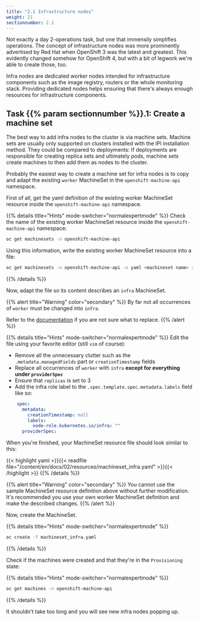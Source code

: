 ```yaml
---
title: "2.1 Infrastructure nodes"
weight: 21
sectionnumber: 2.1
---
```


Not exactly a day 2-operations task, but one that immensily simplifies operations.
The concept of infrastructure nodes was more prominently advertised by Red Hat when OpenShift 3 was the latest and greatest.
This evidently changed somehow for OpenShift 4, but with a bit of legwork we're able to create those, too.

Infra nodes are dedicated worker nodes intended for infrastructure components such as the image registry, routers or the whole monitoring stack.
Providing dedicated nodes helps ensuring that there's always enough resources for infrastructure components.


## Task {{% param sectionnumber %}}.1: Create a machine set

The best way to add infra nodes to the cluster is via machine sets.
Machine sets are usually only supported on clusters installed with the IPI installation method.
They could be compared to deployments: If deployments are responsible for creating replica sets and ultimately pods, machine sets create machines to then add them as nodes to the cluster.

Probably the easiest way to create a machine set for infra nodes is to copy and adapt the existing `worker` MachineSet in the `openshift-machine-api` namespace.

First of all, get the yaml definition of the existing worker MachineSet resource inside the `openshift-machine-api` namespace.

{{% details title="Hints" mode-switcher="normalexpertmode" %}}
Check the name of the existing worker MachineSet resource inside the `openshift-machine-api` namespace:

```bash
oc get machinesets -n openshift-machine-api
```

Using this information, write the existing worker MachineSet resource into a file:

```bash
oc get machinesets -n openshift-machine-api -o yaml <machineset name> > machineset_infra.yaml
```

{{% /details %}}

Now, adapt the file so its content describes an `infra` MachineSet.

{{% alert title="Warning" color="secondary" %}}
By far not all occurrences of `worker` must be changed into `infra`.

Refer to the [documentation](https://docs.openshift.com/container-platform/latest/machine_management/creating-infrastructure-machinesets.html#machineset-yaml-aws_creating-infrastructure-machinesets) if you are not sure what to replace.
{{% /alert %}}

{{% details title="Hints" mode-switcher="normalexpertmode" %}}
Edit the file using your favorite editor (still `vim` of course):

* Remove all the unnecessary clutter such as the `.metadata.managedFields` part or `creationTimestamp` fields
* Replace all occurrences of `worker` with `infra` **except for everything under `providerSpec`**
* Ensure that `replicas` is set to 3
* Add the infra role label to the `.spec.template.spec.metadata.labels` field like so:

```yaml
    spec:
      metadata:
        creationTimestamp: null
        labels:
          node-role.kubernetes.io/infra: ""
      providerSpec:
```

When you're finished, your MachineSet resource file should look similar to this:

{{< highlight yaml >}}{{< readfile file="/content/en/docs/02/resources/machineset_infra.yaml" >}}{{< /highlight >}}
{{% /details %}}

{{% alert title="Warning" color="secondary" %}}
You cannot use the sample MachineSet resource definition above without further modification.
It's recommended you use your own worker MachineSet definition and make the described changes.
{{% /alert %}}

Now, create the MachineSet.

{{% details title="Hints" mode-switcher="normalexpertmode" %}}

```bash
oc create -f machineset_infra.yaml
```

{{% /details %}}

Check if the machines were created and that they're in the `Provisioning` state:

{{% details title="Hints" mode-switcher="normalexpertmode" %}}

```bash
oc get machines -n openshift-machine-api
```

{{% /details %}}

It shouldn't take too long and you will see new infra nodes popping up.
